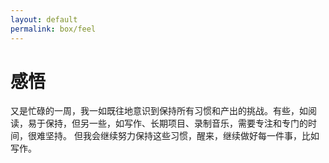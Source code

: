 ```yaml
---
layout: default
permalink: box/feel
---
```

# 感悟
又是忙碌的一周，我一如既往地意识到保持所有习惯和产出的挑战。有些，如阅读，易于保持，但另一些，如写作、长期项目、录制音乐，需要专注和专门的时间，很难坚持。
但我会继续努力保持这些习惯，醒来，继续做好每一件事，比如写作。